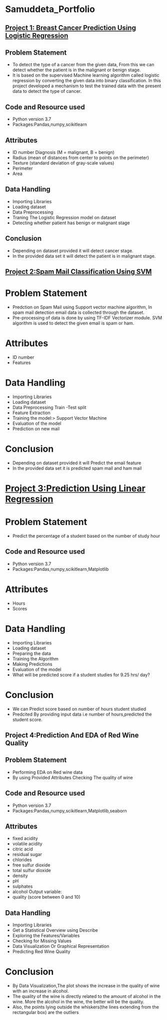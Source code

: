 # Samuddeta_Portfolio

## [Project 1: Breast Cancer Prediction Using Logistic Regression](https://github.com/Samuddeta/Breast-Cancer-Prediction.git)
## Problem Statement 
* To detect the type of a cancer from the given data, From this we can detect whether the patient is in the malignant or benign stage.
* It is based on the supervised Machine learning algorithm called logistic regression by converting the given data into binary classification. In this project developed a mechanism to test the trained data with the present data to detect the type of cancer. 

## Code and Resource used 
* Python version 3.7 
* Packages:Pandas,numpy,scikitlearn 

## Attributes 
* ID number Diagnosis (M = malignant, B = benign) 
* Radius (mean of distances from center to points on the perimeter) 
* Texture (standard deviation of gray-scale values) 
* Perimeter
* Area

## Data Handling 
* Importing Libraries 
* Loading dataset 
* Data Preprocessing 
* Traning The Logistic Regression model on dataset 
* Detecting whether patient has benign or malignant stage

## Conclusion 
* Depending on dataset provided it will detect cancer stage.
* In the provided data set it will detect the patient is in malignant stage.


## [Project 2:Spam Mail Classification Using SVM](https://github.com/Samuddeta/Spam-ham-mail-prediction.git) 
# Problem Statement 
 * Predction on Spam Mail using Support vector machine algorithm, In spam mail detection email data is collected through the dataset. 
 * Pre-processing of data is done by using TF-IDF Vectorizer module. SVM algorithm is used to detect the given email is spam or ham.
 
# Attributes 
 * ID number 
 * Features
  
# Data Handling 
 * Importing Libraries 
 * Loading dataset 
 * Data Preprocessing Train -Test split 
 * Feature Extraction 
 * Training the model:> Support Vector Machine 
 * Evaluation of the model
 *  Prediction on new mail
 
# Conclusion 
 * Depending on dataset provided it will Predict the email feature 
 * In the provided data set it is predicted spam mail and ham mail


# [Project 3:Prediction Using Linear Regression]( https://github.com/Samuddeta/prediction-of-supervised-ML.git)
# Problem Statement 
* Predict the percentage of a student based on the number of study hour

## Code and Resource used 
* Python version 3.7 
* Packages:Pandas,numpy,scikitlearn,Matplotlib 

# Attributes 
 * Hours 
 * Scores
 
# Data Handling 
 * Importing Libraries 
 * Loading dataset 
 * Preparing the data
 * Training the Algorithm
 * Making Predictions
 * Evaluation of the model
 * What will be predicted score if a student studies for 9.25 hrs/ day?
 
# Conclusion 
 * We can Predict score based on number of hours student studied
 * Predcited By providing input data i.e number of hours,predicted the student score.


## Project 4:Prediction And EDA of Red Wine Quality
## Problem Statement 
* Performing EDA on Red wine data
* By using Provided Attributes Checking The quality of wine

## Code and Resource used 
* Python version 3.7 
* Packages:Pandas,numpy,scikitlearn,Matplotlib,seaborn

## Attributes 
 * fixed acidity
* volatile acidity
* citric acid
* residual sugar
* chlorides
* free sulfur dioxide
* total sulfur dioxide
* density
* pH
* sulphates
* alcohol Output variable:
* quality (score between 0 and 10)

## Data Handling 
* Importing Libraries
* Get a Statistical Overview using Describe
* Exploring the Features/Variables
* Checking for Missing Values
* Data Visualization Or Graphical Representation
* Predicting Red Wine Quality

# Conclusion 
* By Data Visualization,The plot shows the increase in the quality of wine with an increase in alcohol. 
* The quality of the wine is directly related to the amount of alcohol in the wine. More the alcohol in the wine, the better will be the quality.
* Also, the points lying outside the whiskers(the lines extending from the rectangular box) are the outliers
